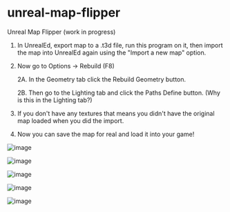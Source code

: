 # unreal-map-flipper
Unreal Map Flipper (work in progress)

1. In UnrealEd, export map to a .t3d file, run this program on it, then import the map into UnrealEd again using the "Import a new map" option.

2. Now go to Options -> Rebuild (F8)

    2A. In the Geometry tab click the Rebuild Geometry button.

    2B. Then go to the Lighting tab and click the Paths Define button. (Why is this in the Lighting tab?)
    
3. If you don't have any textures that means you didn't have the original map loaded when you did the import.

4. Now you can save the map for real and load it into your game!

![image](https://github.com/Die4Ever/unreal-map-flipper/assets/30947252/13ae0670-5add-441d-92a8-62e2b831af19)

![image](https://github.com/Die4Ever/unreal-map-flipper/assets/30947252/b326c886-9c10-4142-8429-34945a84cee4)

![image](https://github.com/Die4Ever/unreal-map-flipper/assets/30947252/932f939f-a15f-41e6-adff-e2cfdd54bedc)

![image](https://github.com/Die4Ever/unreal-map-flipper/assets/30947252/c14aee09-301f-435b-962e-795fc1c0d4c9)

![image](https://github.com/Die4Ever/unreal-map-flipper/assets/30947252/a613ce3e-fdeb-43f8-ab79-6862b52472c3)
